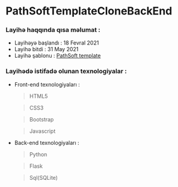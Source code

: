 # PathSoftTemplateCloneBackEnd

### Layihə haqqında qısa məlumat :

- Layihəyə başlandı : 18 Fevral 2021
- Layihə bitdi : 31 May 2021
- Layihə şablonu : [PathSoft template](https://www.templatemonsterpreview.com/tr/demo/83414.html?_gl=1*48482p*_ga*MTc1NjY0NDg0MS4xNjEzNDA5NzA4*_ga_FTPYEGT5LY*MTYxMzU1NDQ4My41LjEuMTYxMzU1NjQxNS42MA..&_ga=2.35242473.972606991.1613409708-1756644841.1613409708)

### Layihədə istifadə olunan texnologiyalar :

- Front-end texnologiyaları :

  > HTML5

  > CSS3

  > Bootstrap

  > Javascript

- Back-end texnologiyaları :

  > Python

  > Flask

  > Sql(SQLite)
